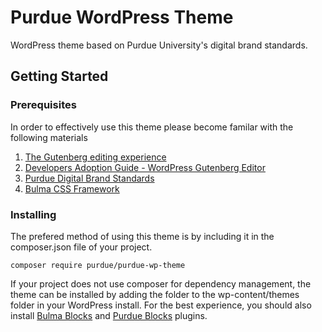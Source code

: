 # Purdue WordPress Theme
WordPress theme based on Purdue University's digital brand standards.

## Getting Started

### Prerequisites

In order to effectively use this theme please become familar with the following materials
1. [The Gutenberg editing experience](https://wordpress.org/gutenberg/)
2. [Developers Adoption Guide - WordPress Gutenberg Editor](https://pantheon.io/sites/default/files/pdf/Pantheon-ebook-GutenbergAdoptionGuide.pdf)
3. [Purdue Digital Brand Standards](https://brand.purdue.edu/digital)
4. [Bulma CSS Framework](https://bulma.io/documentation/)

### Installing

The prefered method of using this theme is by including it in the composer.json file of your project.

```
composer require purdue/purdue-wp-theme
```

If your project does not use composer for dependency management, the theme can be installed by adding the folder to the wp-content/themes folder in your WordPress install.  For the best experience, you should also install [Bulma Blocks](https://github.com/Purdue/bulma-blocks) and [Purdue Blocks](https://github.com/Purdue/purdue-blocks) plugins.
